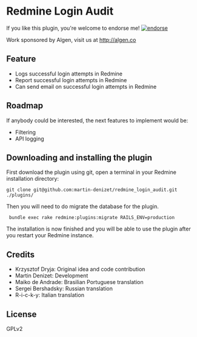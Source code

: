 # Redmine Login Audit

If you like this plugin, you're welcome to endorse me!
[![endorse](https://api.coderwall.com/martin-denizet/endorsecount.png)](https://coderwall.com/martin-denizet)

Work sponsored by Algen, visit us at http://algen.co

## Feature

* Logs successful login attempts in Redmine
* Report successful login attempts in Redmine
* Can send email on successful login attempts in Redmine

## Roadmap

If anybody could be interested, the next features to implement would be:
* Filtering
* API logging

## Downloading and installing the plugin

First download the plugin using git, open a terminal in your Redmine installation directory:

```git clone git@github.com:martin-denizet/redmine_login_audit.git ./plugins/```

Then you will need to do migrate the database for the plugin.

``` bundle exec rake redmine:plugins:migrate RAILS_ENV=production```

The installation is now finished and you will be able to use the plugin after you restart your Redmine instance.

## Credits

* Krzysztof Dryja: Original idea and code contribution
* Martin Denizet: Development
* Maiko de Andrade: Brasilian Portuguese translation
* Sergei Bershadsky: Russian translation
* R-i-c-k-y: Italian translation

## License

GPLv2


